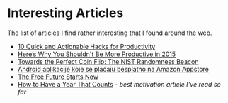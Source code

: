 # Interesting Articles

The list of articles I find rather interesting that I found around the web.

* [10 Quick and Actionable Hacks for Productivity](http://blog.notesmartly.com/10-quick-and-actionable-tips-for-productivity/)
* [Here’s Why You Shouldn't Be More Productive in 2015](https://www.linkedin.com/pulse/heres-why-you-shouldnt-more-tim-metz)
* [Towards the Perfect Coin Flip: The NIST Randomness Beacon](http://hackaday.com/2014/12/19/nist-randomness-beacon/)
* [Android aplikacije koje se plaćaju besplatno na Amazon Appstore](http://kompjuteras.com/android-aplikacije-koje-se-placaju-besplatno-na-amazon-appstore/)
* [The Free Future Starts Now](http://www.brandxindustries.com/blog/2014/12/4/the-free-future-starts-now)
* [How to Have a Year That Counts](https://medium.com/bad-words/how-to-have-a-year-that-counts-ee7e8d196b48) - _best motivation article I've read so far_

